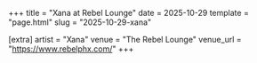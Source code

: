 +++
title = "Xana at Rebel Lounge"
date = 2025-10-29
template = "page.html"
slug = "2025-10-29-xana"

[extra]
artist = "Xana"
venue = "The Rebel Lounge"
venue_url = "https://www.rebelphx.com/"
+++
